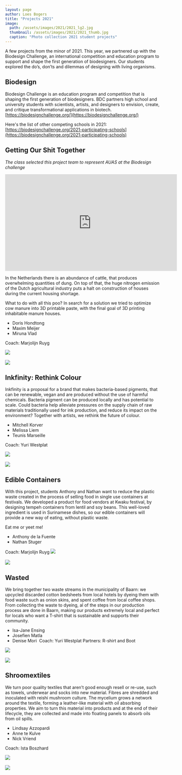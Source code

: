 ```yaml
---
layout: page
author: Loes Bogers
title: "Projects 2021"
image: 
  path: /assets/images/2021/2021_lg2.jpg
  thumbnail: /assets/images/2021/2021_thumb.jpg
  caption: "Photo collection 2021 student projects"
---
```

A few projects from the minor of 2021. This year, we partnered up with the Biodesign Challenge, an international competition and education program to support and shape the first generation of biodesigners. Our students explored the do’s, don’ts and dilemmas of designing with living organisms. 

## Biodesign
Biodesign Challenge is an education program and competition that is shaping the first generation of biodesigners. BDC partners high school and university students with scientists, artists, and designers to envision, create, and critique transformational applications in biotech. [https://biodesignchallenge.org/](https://biodesignchallenge.org/)

Here's the list of other competing schools in 2021: [https://biodesignchallenge.org/2021-participating-schools](https://biodesignchallenge.org/2021-participating-schools)

## Getting Our Shit Together

*The class selected this project team to represent AUAS at the Biodesign challenge*

<iframe width="560" height="315" src="https://www.youtube.com/embed/aKwfF46F_vM?controls=0" title="YouTube video player" frameborder="0" allow="accelerometer; autoplay; clipboard-write; encrypted-media; gyroscope; picture-in-picture" allowfullscreen></iframe>

In the Netherlands there is an abundance of cattle, that produces overwhelming quantities of dung. On top of that, the huge nitrogen emission of the Dutch agricultural industry puts a halt on construction of houses during the current housing shortage. 

What to do with all this poo? In search for a solution we tried to optimize cow manure into 3D printable paste, with the final goal of 3D printing inhabitable
manure houses.​

* Doris Hondtong​
* Maxim Meijer​
* Miruna Vlad​

Coach: Marjolijn Ruyg

![](../../assets/images/2021/poo.jpg)<br><br>
![](../../assets/images/2021/poo2.jpg)

## Inkfinity: Rethink Colour

​Inkfinity is a proposal for a brand that makes bacteria-based pigments, that can be  renewable, vegan and are produced without the use of harmful chemicals. Bacteria pigment can be produced locally and has potential to scale. Could bacteria help alleviate pressures on the supply chain of raw materials traditionally used for ink production, and reduce its impact on the environment? Together with artists, we rethink the future of colour.​

* Mitchell Korver​
* Melissa Liem​
* Teunis Marseille​

Coach: Yuri Westplat​

![](../../assets/images/2021/inkfinity.jpg)<br><br>
![](../../assets/images/2021/inkfinity2.jpg)


## Edible Containers


With this project, students Anthony and Nathan want to reduce the plastic waste created in the process of selling food in single use containers at festivals. We developed a product for food vendors at Kwaku festival, by designing tempeh containers from lentil and soy beans. This well-loved ingredient is used in Surinamese dishes, so our edible containers will provide a new way of eating, without plastic waste. 

Eat me or yeet me!​

* Anthony de la Fuente​
* Nathan Stuger​

​Coach: Marjolijn Ruyg
![](../../assets/images/2021/ediblecontainers.jpg)<br><br>
![](../../assets/images/2021/ediblecontainers2.jpg)

	
## Wasted

We bring together two waste streams in the municipality of Baarn: we upcycled discarded cotton bedsheets from local hotels by dyeing them with food waste such as onion skins, and spent coffee from local coffee shops. From collecting the waste to dyeing, al of the steps in our production process are done in Baarn, making our products extremely local and perfect for locals who want a T-shirt that is sustainable and supports their community.​

* Isa-Jane Ensing​
* Josefien Matla​
* Denise Mori​
​
Coach: Yuri Westplat​
Partners: R-shirt and Boot

![](../../assets/images/2021/wasted.jpg)<br><br>
![](../../assets/images/2021/wasted2.jpg)

## Shroomextiles​

We turn poor quality textiles that aren’t good enough resell or re-use, such as towels, underwear and socks into new material. Fibres are shredded and inoculated with reishi mushroom culture. The mycelium grows a network around the textile, forming a leather-like material with oil absorbing properties. We aim to turn this material into products and at the end of their lifecycle, they are collected and made into floating panels to absorb oils from oil spills.​

* Lindsay Azzopardi​
* Anne te Kulve​
* Nick Vriend​

Coach: Ista Boszhard​

![](../../assets/images/2021/shroomextiles.jpg)<br><br>
![](../../assets/images/2021/shroomextiles2.jpg)


